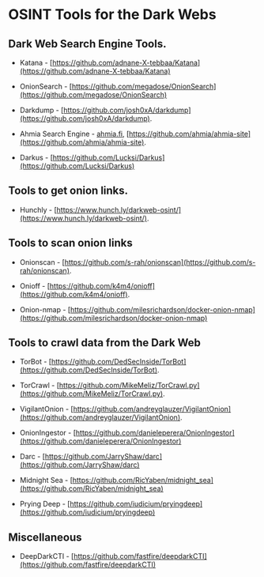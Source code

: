# OSINT Tools for the Dark Webs

## Dark Web Search Engine Tools.

* Katana - [https://github.com/adnane-X-tebbaa/Katana](https://github.com/adnane-X-tebbaa/Katana)

* OnionSearch - [https://github.com/megadose/OnionSearch](https://github.com/megadose/OnionSearch)

* Darkdump - [https://github.com/josh0xA/darkdump](https://github.com/josh0xA/darkdump).

* Ahmia Search Engine - [ahmia.fi](http://ahmia.fi/), [https://github.com/ahmia/ahmia-site](https://github.com/ahmia/ahmia-site).

* Darkus - [https://github.com/Lucksi/Darkus](https://github.com/Lucksi/Darkus)

## Tools to get onion links.

* Hunchly - [https://www.hunch.ly/darkweb-osint/](https://www.hunch.ly/darkweb-osint/).

##
## Tools to scan onion links

* Onionscan - [https://github.com/s-rah/onionscan](https://github.com/s-rah/onionscan).

* Onioff - [https://github.com/k4m4/onioff](https://github.com/k4m4/onioff).

* Onion-nmap - [https://github.com/milesrichardson/docker-onion-nmap](https://github.com/milesrichardson/docker-onion-nmap)


## Tools to crawl data from the Dark Web

* TorBot - [https://github.com/DedSecInside/TorBot](https://github.com/DedSecInside/TorBot).

* TorCrawl - [https://github.com/MikeMeliz/TorCrawl.py](https://github.com/MikeMeliz/TorCrawl.py).

* VigilantOnion - [https://github.com/andreyglauzer/VigilantOnion](https://github.com/andreyglauzer/VigilantOnion).

* OnionIngestor - [https://github.com/danieleperera/OnionIngestor](https://github.com/danieleperera/OnionIngestor)

* Darc - [https://github.com/JarryShaw/darc](https://github.com/JarryShaw/darc)

* Midnight Sea - [https://github.com/RicYaben/midnight_sea](https://github.com/RicYaben/midnight_sea)

* Prying Deep - [https://github.com/iudicium/pryingdeep](https://github.com/iudicium/pryingdeep)

## Miscellaneous

* DeepDarkCTI - [https://github.com/fastfire/deepdarkCTI](https://github.com/fastfire/deepdarkCTI)
